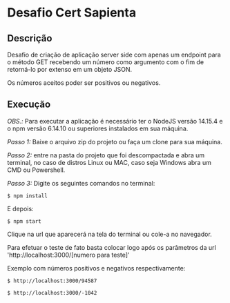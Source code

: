 # Desafio Cert Sapienta

## Descrição

Desafio de criação de aplicação server side com apenas um endpoint para o método GET recebendo um número como argumento com o fim de retorná-lo por extenso em um objeto JSON.

Os números aceitos poder ser positivos ou negativos.

## Execução

*OBS.:* Para executar a aplicação é necessário ter o NodeJS versão 14.15.4 e o npm versão 6.14.10 ou superiores instalados em sua máquina.

*Passo 1:* Baixe o arquivo zip do projeto ou faça um clone para sua máquina.

*Passo 2:* entre na pasta do projeto que foi descompactada e abra um terminal, no caso de distros Linux ou MAC, caso seja Windows abra um CMD ou Powershell.

*Passo 3:* Digite os seguintes comandos no terminal:

```
$ npm install
```
E depois:

```
$ npm start
```
Clique na url que aparecerá na tela do terminal ou cole-a no navegador.

Para efetuar o teste de fato basta colocar logo após os parâmetros da url 'http://localhost:3000/[numero para teste]'

Exemplo com números positivos e negativos respectivamente:

```
$ http://localhost:3000/94587
```

```
$ http://localhost:3000/-1042
```
